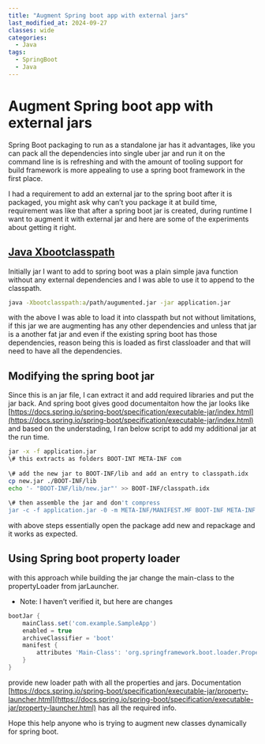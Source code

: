 ```yaml
---
title: "Augment Spring boot app with external jars"
last_modified_at: 2024-09-27
classes: wide
categories:
  - Java
tags:
  - SpringBoot
  - Java
---
```

Augment Spring boot app with external jars
=============================================

Spring Boot packaging to run as a standalone jar has it advantages, like you can pack all the dependencies into single uber jar and run it on the command line is is refreshing and with the amount of tooling support for build framework is more appealing to use a spring boot framework in the first place.

I had a requirement to add an external jar to the spring boot after it is packaged, you might ask why can’t you package it at build time, requirement was like that after a spring boot jar is created, during runtime I want to augment it with external jar and here are some of the experiments about getting it right.

[Java Xbootclasspath](https://docs.oracle.com/cd/E15289_01/JRCLR/optionx.htm#i1018570)
--------------------------------------------------------------------------------------

Initially jar I want to add to spring boot was a plain simple java function without any external dependencies and I was able to use it to append to the classpath.

```bash
java -Xbootclasspath:a/path/augumented.jar -jar application.jar
```

with the above I was able to load it into classpath but not without limitations, if this jar we are augmenting has any other dependencies and unless that jar is a another fat jar and even if the existing spring boot has those dependencies, reason being this is loaded as first classloader and that will need to have all the dependencies.

Modifying the spring boot jar
-----------------------------

Since this is an jar file, I can extract it and add required libraries and put the jar back. And spring boot gives good documentaiton how the jar looks like [https://docs.spring.io/spring-boot/specification/executable-jar/index.html](https://docs.spring.io/spring-boot/specification/executable-jar/index.html) and based on the understading, I ran below script to add my additional jar at the run time.

```bash
jar -x -f application.jar  
\# this extracts as folders BOOT-INT META-INF com  
  
\# add the new jar to BOOT-INF/lib and add an entry to classpath.idx  
cp new.jar ./BOOT-INF/lib  
echo '- "BOOT-INF/lib/new.jar"' >> BOOT-INF/classpath.idx  
  
\# then assemble the jar and don't compress   
jar -c -f application.jar -0 -m META-INF/MANIFEST.MF BOOT-INF META-INF com
```

with above steps essentially open the package add new and repackage and it works as expected.

Using Spring boot property loader
---------------------------------

with this approach while building the jar change the main-class to the propertyLoader from jarLauncher.

*   Note: I haven’t verified it, but here are changes

```groovy
bootJar {  
    mainClass.set('com.example.SampleApp')  
    enabled = true  
    archiveClassifier = 'boot'  
    manifest {  
        attributes 'Main-Class': 'org.springframework.boot.loader.PropertiesLauncher'  
    }  
}
```

provide new loader path with all the properties and jars. Documentation [https://docs.spring.io/spring-boot/specification/executable-jar/property-launcher.html](https://docs.spring.io/spring-boot/specification/executable-jar/property-launcher.html) has all the required info.

Hope this help anyone who is trying to augment new classes dynamically for spring boot.
